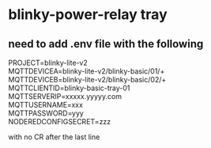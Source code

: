 # blinky-power-relay tray
## need to add .env file with the following
PROJECT=blinky-lite-v2   
MQTTDEVICEA=blinky-lite-v2/blinky-basic/01/+  
MQTTDEVICEB=blinky-lite-v2/blinky-basic/02/+  
MQTTCLIENTID=blinky-basic-tray-01  
MQTTSERVERIP=xxxxx.yyyyy.com  
MQTTUSERNAME=xxx  
MQTTPASSWORD=yyy  
NODEREDCONFIGSECRET=zzz  

with no CR after the last line

